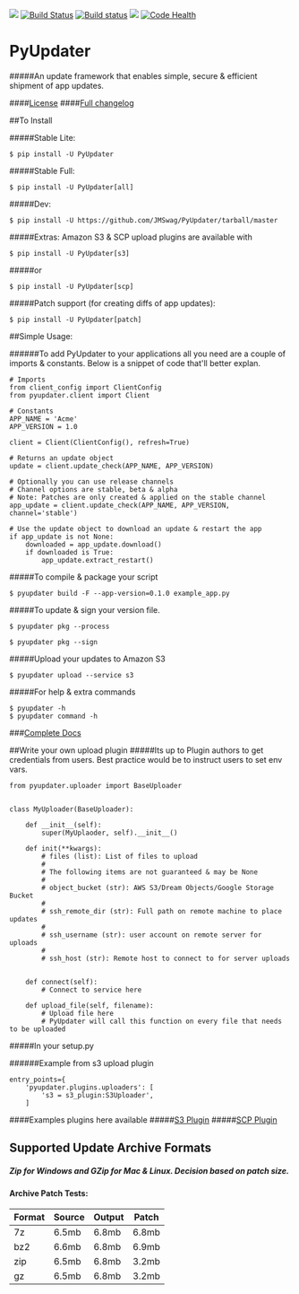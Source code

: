 [![](https://badge.fury.io/py/PyUpdater.svg)](http://badge.fury.io/py/PyUpdater)
[![Build Status](https://travis-ci.org/JMSwag/PyUpdater.svg?branch=master)](https://travis-ci.org/JMSwag/PyUpdater)
[![Build status](https://ci.appveyor.com/api/projects/status/xb85x8ay34rwldui/branch/master?svg=true)](https://ci.appveyor.com/project/JMSwag/pyupdater/branch/master)
[![](https://requires.io/github/JMSwag/PyUpdater/requirements.svg?branch=master)](https://requires.io/github/JMSwag/PyUpdater/requirements/?branch=master)
[![Code Health](https://landscape.io/github/JMSwag/PyUpdater/master/landscape.svg?style=flat)](https://landscape.io/github/JMSwag/PyUpdater/master)

# PyUpdater
#####An update framework that enables simple, secure & efficient shipment of app updates.

####[License](https://github.com/JMSwag/PyUpdater/blob/master/docs/license.md)
####[Full changelog](https://github.com/JMSwag/PyUpdater/blob/master/docs/changelog.md)


##To Install

#####Stable Lite:

    $ pip install -U PyUpdater

#####Stable Full:

    $ pip install -U PyUpdater[all]

#####Dev:

    $ pip install -U https://github.com/JMSwag/PyUpdater/tarball/master

#####Extras: Amazon S3 & SCP upload plugins are available with

    $ pip install -U PyUpdater[s3]

#####or

    $ pip install -U PyUpdater[scp]

#####Patch support (for creating diffs of app updates):

    $ pip install -U PyUpdater[patch]


##Simple Usage:

######To add PyUpdater to your applications all you need are a couple of imports & constants. Below is a snippet of code that'll better explan.

```
# Imports
from client_config import ClientConfig
from pyupdater.client import Client

# Constants
APP_NAME = 'Acme'
APP_VERSION = 1.0

client = Client(ClientConfig(), refresh=True)

# Returns an update object
update = client.update_check(APP_NAME, APP_VERSION)

# Optionally you can use release channels
# Channel options are stable, beta & alpha
# Note: Patches are only created & applied on the stable channel
app_update = client.update_check(APP_NAME, APP_VERSION, channel='stable')

# Use the update object to download an update & restart the app
if app_update is not None:
    downloaded = app_update.download()
    if downloaded is True:
        app_update.extract_restart()

```




#####To compile & package your script

    $ pyupdater build -F --app-version=0.1.0 example_app.py


#####To update & sign your version file.

    $ pyupdater pkg --process

    $ pyupdater pkg --sign

#####Upload your updates to Amazon S3

    $ pyupdater upload --service s3


#####For help & extra commands

    $ pyupdater -h
    $ pyupdater command -h


###[Complete Docs](http://docs.pyupdater.com)


##Write your own upload plugin
#####Its up to Plugin authors to get credentials from users. Best practice would be to instruct users to set env vars.

    from pyupdater.uploader import BaseUploader


    class MyUploader(BaseUploader):

        def __init__(self):
            super(MyUplaoder, self).__init__()

        def init(**kwargs):
            # files (list): List of files to upload
            #
            # The following items are not guaranteed & may be None
            #
            # object_bucket (str): AWS S3/Dream Objects/Google Storage Bucket
            #
            # ssh_remote_dir (str): Full path on remote machine to place updates
            #
            # ssh_username (str): user account on remote server for uploads
            #
            # ssh_host (str): Remote host to connect to for server uploads


        def connect(self):
            # Connect to service here

        def upload_file(self, filename):
            # Upload file here
            # PyUpdater will call this function on every file that needs to be uploaded


#####In your setup.py

######Example from s3 upload plugin

    entry_points={
        'pyupdater.plugins.uploaders': [
            's3 = s3_plugin:S3Uploader',
        ]


####Examples plugins here available
#####[S3 Plugin](https://github.com/JMSwag/PyUpdater-S3-Plugin "S3 Plugin")
#####[SCP Plugin](https://github.com/JMSwag/PyUpdater-SCP-Plugin "SCP Plugin")

## Supported Update Archive Formats
##### Zip for Windows and GZip for Mac & Linux. Decision based on patch size.

#### Archive Patch Tests:
| Format | Source | Output | Patch |
| ------ | ------ | ------ | ----- |
 7z | 6.5mb | 6.8mb |  6.8mb
bz2 | 6.6mb | 6.8mb | 6.9mb
zip | 6.5mb | 6.8mb | 3.2mb
gz | 6.5mb | 6.8mb | 3.2mb

